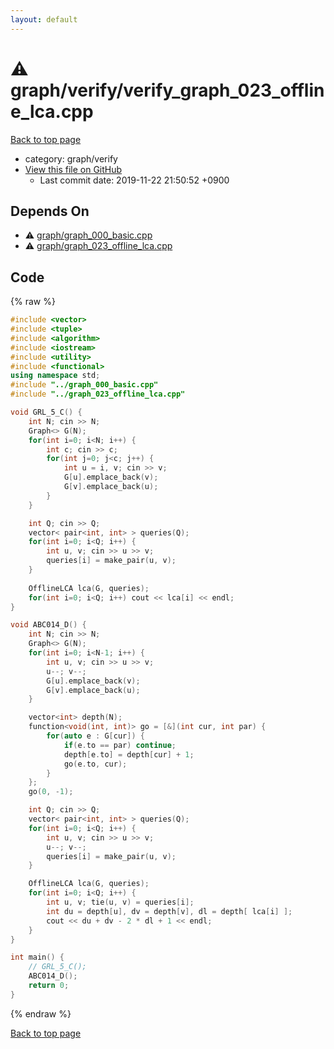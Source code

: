 ```yaml
---
layout: default
---
```


<!-- mathjax config similar to math.stackexchange -->
<script type="text/javascript" async
  src="https://cdnjs.cloudflare.com/ajax/libs/mathjax/2.7.5/MathJax.js?config=TeX-MML-AM_CHTML">
</script>
<script type="text/x-mathjax-config">
  MathJax.Hub.Config({
    TeX: { equationNumbers: { autoNumber: "AMS" }},
    tex2jax: {
      inlineMath: [ ['$','$'] ],
      processEscapes: true
    },
    "HTML-CSS": { matchFontHeight: false },
    displayAlign: "left",
    displayIndent: "2em"
  });
</script>

<script type="text/javascript" src="https://cdnjs.cloudflare.com/ajax/libs/jquery/3.4.1/jquery.min.js"></script>
<script src="https://cdn.jsdelivr.net/npm/jquery-balloon-js@1.1.2/jquery.balloon.min.js" integrity="sha256-ZEYs9VrgAeNuPvs15E39OsyOJaIkXEEt10fzxJ20+2I=" crossorigin="anonymous"></script>
<script type="text/javascript" src="../../../assets/js/copy-button.js"></script>
<link rel="stylesheet" href="../../../assets/css/copy-button.css" />


# :warning: graph/verify/verify_graph_023_offline_lca.cpp
<a href="../../../index.html">Back to top page</a>

* category: graph/verify
* <a href="{{ site.github.repository_url }}/blob/master/graph/verify/verify_graph_023_offline_lca.cpp">View this file on GitHub</a>
    - Last commit date: 2019-11-22 21:50:52 +0900




## Depends On
* :warning: <a href="../graph_000_basic.cpp.html">graph/graph_000_basic.cpp</a>
* :warning: <a href="../graph_023_offline_lca.cpp.html">graph/graph_023_offline_lca.cpp</a>


## Code
{% raw %}
```cpp
#include <vector>
#include <tuple>
#include <algorithm>
#include <iostream>
#include <utility>
#include <functional>
using namespace std;
#include "../graph_000_basic.cpp"
#include "../graph_023_offline_lca.cpp"

void GRL_5_C() {
    int N; cin >> N;
    Graph<> G(N);
    for(int i=0; i<N; i++) {
        int c; cin >> c;
        for(int j=0; j<c; j++) {
            int u = i, v; cin >> v;
            G[u].emplace_back(v);
            G[v].emplace_back(u);
        }
    }

    int Q; cin >> Q;
    vector< pair<int, int> > queries(Q);
    for(int i=0; i<Q; i++) {
        int u, v; cin >> u >> v;
        queries[i] = make_pair(u, v);
    }
    
    OfflineLCA lca(G, queries);
    for(int i=0; i<Q; i++) cout << lca[i] << endl;
}

void ABC014_D() {
    int N; cin >> N;
    Graph<> G(N);
    for(int i=0; i<N-1; i++) {
        int u, v; cin >> u >> v;
        u--; v--;
        G[u].emplace_back(v);
        G[v].emplace_back(u);
    }

    vector<int> depth(N);
    function<void(int, int)> go = [&](int cur, int par) {
        for(auto e : G[cur]) {
            if(e.to == par) continue;
            depth[e.to] = depth[cur] + 1;
            go(e.to, cur);
        }
    };
    go(0, -1);

    int Q; cin >> Q;
    vector< pair<int, int> > queries(Q);
    for(int i=0; i<Q; i++) {
        int u, v; cin >> u >> v;
        u--; v--;
        queries[i] = make_pair(u, v);
    }

    OfflineLCA lca(G, queries);
    for(int i=0; i<Q; i++) {
        int u, v; tie(u, v) = queries[i];
        int du = depth[u], dv = depth[v], dl = depth[ lca[i] ];
        cout << du + dv - 2 * dl + 1 << endl;
    }
}

int main() {
    // GRL_5_C();
    ABC014_D();
    return 0;
}

```
{% endraw %}

<a href="../../../index.html">Back to top page</a>

